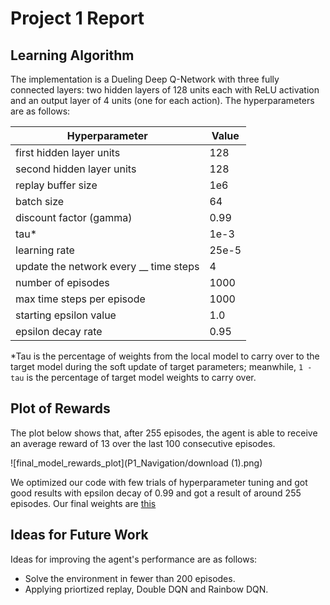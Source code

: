 # Project 1 Report

## Learning Algorithm

The implementation is a Dueling Deep Q-Network with three fully connected layers: two hidden layers of 128 units each with ReLU activation and an output layer of 4 units (one for each action). The hyperparameters are as follows:

| Hyperparameter | Value |
| ------------- | ------------- |
| first hidden layer units | 128 |
| second hidden layer units | 128 |
| replay buffer size | 1e6 |
| batch size | 64 |
| discount factor (gamma) | 0.99 |
| tau* | 1e-3 |
| learning rate | 25e-5 |
| update the network every __ time steps | 4 |
| number of episodes | 1000 |
| max time steps per episode | 1000 |
| starting epsilon value | 1.0 |
| epsilon decay rate | 0.95 |

*Tau is the percentage of weights from the local model to carry over to the target model during the soft update of target parameters; meanwhile, `1 - tau` is the percentage of target model weights to carry over.

## Plot of Rewards

The plot below shows that, after 255 episodes, the agent is able to receive an average reward of 13 over the last 100 consecutive episodes.

![final_model_rewards_plot](P1_Navigation/download (1).png)

We optimized our code with few trials of hyperparameter tuning and got good results with epsilon decay of 0.99 and got a result of around 255 episodes. Our final weights are [this](./model_weights1.pth)

## Ideas for Future Work

Ideas for improving the agent's performance are as follows:
- Solve the environment in fewer than 200 episodes.
- Applying priortized replay, Double DQN and Rainbow DQN.
